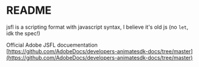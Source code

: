 # README

jsfl is a scripting format with javascript syntax, I believe it's old js (no
`let`, idk the spec!)

Official Adobe JSFL docuementation
[https://github.com/AdobeDocs/developers-animatesdk-docs/tree/master](https://github.com/AdobeDocs/developers-animatesdk-docs/tree/master)

